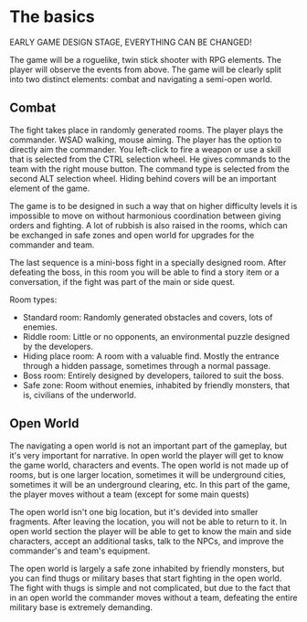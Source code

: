 # The basics
EARLY GAME DESIGN STAGE, EVERYTHING CAN BE CHANGED!

The game will be a roguelike, twin stick shooter with RPG elements. The player will observe the events from above. The game will be clearly split into two distinct elements: combat and navigating a semi-open world.

## Combat
The fight takes place in randomly generated rooms. The player plays the commander. WSAD walking, mouse aiming. The player has the option to directly aim the commander. You left-click to fire a weapon or use a skill that is selected from the CTRL selection wheel. He gives commands to the team with the right mouse button. The command type is selected from the second ALT selection wheel. Hiding behind covers will be an important element of the game.

The game is to be designed in such a way that on higher difficulty levels it is impossible to move on without harmonious coordination between giving orders and fighting. A lot of rubbish is also raised in the rooms, which can be exchanged in safe zones and open world for upgrades for the commander and team.

The last sequence is a mini-boss fight in a specially designed room. After defeating the boss, in this room you will be able to find a story item or a conversation, if the fight was part of the main or side quest.

Room types:
* Standard room: Randomly generated obstacles and covers, lots of enemies.
* Riddle room: Little or no opponents, an environmental puzzle designed by the developers.
* Hiding place room: A room with a valuable find. Mostly the entrance through a hidden passage, sometimes through a normal passage.
* Boss room: Entirely designed by developers, tailored to suit the boss.
* Safe zone: Room without enemies, inhabited by friendly monsters, that is, civilians of the underworld.

## Open World
The navigating a open world is not an important part of the gameplay, but it's very important for narrative. In open world the player will get to know the game world, characters and events. The open world is not made up of rooms, but is one larger location, sometimes it will be underground cities, sometimes it will be an underground clearing, etc. In this part of the game, the player moves without a team (except for some main quests)

The open world isn't one big location, but it's devided into smaller fragments. After leaving the location, you will not be able to return to it. In open world section the player will be able to get to know the main and side characters, accept an additional tasks, talk to the NPCs, and improve the commander's and team's equipment. 

The open world is largely a safe zone inhabited by friendly monsters, but you can find thugs or military bases that start fighting in the open world. The fight with thugs is simple and not complicated, but due to the fact that in an open world the commander moves without a team, defeating the entire military base is extremely demanding.

